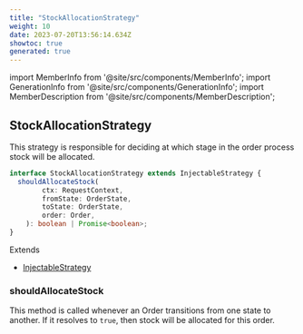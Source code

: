 ```yaml
---
title: "StockAllocationStrategy"
weight: 10
date: 2023-07-20T13:56:14.634Z
showtoc: true
generated: true
---
```

<!-- This file was generated from the Vendure source. Do not modify. Instead, re-run the "docs:build" script -->
import MemberInfo from '@site/src/components/MemberInfo';
import GenerationInfo from '@site/src/components/GenerationInfo';
import MemberDescription from '@site/src/components/MemberDescription';


## StockAllocationStrategy

<GenerationInfo sourceFile="packages/core/src/config/order/stock-allocation-strategy.ts" sourceLine="13" packageName="@vendure/core" />

This strategy is responsible for deciding at which stage in the order process
stock will be allocated.

```ts title="Signature"
interface StockAllocationStrategy extends InjectableStrategy {
  shouldAllocateStock(
        ctx: RequestContext,
        fromState: OrderState,
        toState: OrderState,
        order: Order,
    ): boolean | Promise<boolean>;
}
```
Extends

 * <a href='/typescript-api/common/injectable-strategy#injectablestrategy'>InjectableStrategy</a>



### shouldAllocateStock

<MemberInfo kind="method" type="(ctx: <a href='/typescript-api/request/request-context#requestcontext'>RequestContext</a>, fromState: <a href='/typescript-api/orders/order-process#orderstate'>OrderState</a>, toState: <a href='/typescript-api/orders/order-process#orderstate'>OrderState</a>, order: <a href='/typescript-api/entities/order#order'>Order</a>) => boolean | Promise&#60;boolean&#62;"   />

This method is called whenever an Order transitions from one state to another.
If it resolves to `true`, then stock will be allocated for this order.
